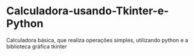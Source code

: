 # Calculadora-usando-Tkinter-e-Python
Calculadora básica, que realiza operações simples, utilizando python e a biblioteca gráfica tkinter
